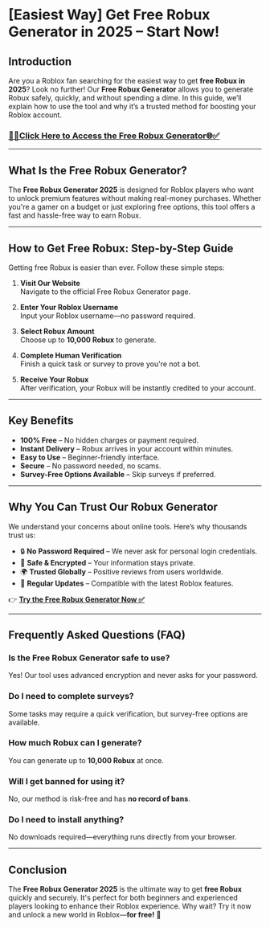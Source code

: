 # [Easiest Way] Get Free Robux Generator in 2025 – Start Now!

## Introduction

Are you a Roblox fan searching for the easiest way to get **free Robux in 2025**? Look no further! Our **Free Robux Generator** allows you to generate Robux safely, quickly, and without spending a dime. In this guide, we’ll explain how to use the tool and why it’s a trusted method for boosting your Roblox account.

### [**📌📌Click Here to Access the Free Robux Generator🌐✅**](https://free24.raj-solution.com/robux-today/)
 
---

## What Is the Free Robux Generator?

The **Free Robux Generator 2025** is designed for Roblox players who want to unlock premium features without making real-money purchases. Whether you're a gamer on a budget or just exploring free options, this tool offers a fast and hassle-free way to earn Robux.

---

## How to Get Free Robux: Step-by-Step Guide

Getting free Robux is easier than ever. Follow these simple steps:

1. **Visit Our Website**  
   Navigate to the official Free Robux Generator page.

2. **Enter Your Roblox Username**  
   Input your Roblox username—no password required.

3. **Select Robux Amount**  
   Choose up to **10,000 Robux** to generate.

4. **Complete Human Verification**  
   Finish a quick task or survey to prove you're not a bot.

5. **Receive Your Robux**  
   After verification, your Robux will be instantly credited to your account.

---

## Key Benefits

- **100% Free** – No hidden charges or payment required.
- **Instant Delivery** – Robux arrives in your account within minutes.
- **Easy to Use** – Beginner-friendly interface.
- **Secure** – No password needed, no scams.
- **Survey-Free Options Available** – Skip surveys if preferred.

---

## Why You Can Trust Our Robux Generator

We understand your concerns about online tools. Here’s why thousands trust us:

- 🔒 **No Password Required** – We never ask for personal login credentials.  
- 🔐 **Safe & Encrypted** – Your information stays private.  
- 🌍 **Trusted Globally** – Positive reviews from users worldwide.  
- 🔄 **Regular Updates** – Compatible with the latest Roblox features.

👉 **[Try the Free Robux Generator Now ✅](https://free24.raj-solution.com/robux/)**

---

## Frequently Asked Questions (FAQ)

### Is the Free Robux Generator safe to use?
Yes! Our tool uses advanced encryption and never asks for your password.

### Do I need to complete surveys?
Some tasks may require a quick verification, but survey-free options are available.

### How much Robux can I generate?
You can generate up to **10,000 Robux** at once.

### Will I get banned for using it?
No, our method is risk-free and has **no record of bans**.

### Do I need to install anything?
No downloads required—everything runs directly from your browser.

---

## Conclusion

The **Free Robux Generator 2025** is the ultimate way to get **free Robux** quickly and securely. It's perfect for both beginners and experienced players looking to enhance their Roblox experience. Why wait? Try it now and unlock a new world in Roblox—**for free!** 🌟

